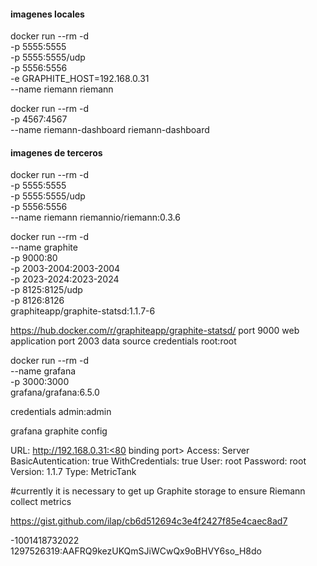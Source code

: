 #### imagenes locales

docker run --rm -d \
 -p 5555:5555 \
 -p 5555:5555/udp \
 -p 5556:5556 \
 -e GRAPHITE_HOST=192.168.0.31 \
 --name riemann riemann

docker run --rm -d \
 -p 4567:4567 \
 --name riemann-dashboard riemann-dashboard

#### imagenes de terceros

docker run --rm -d \
 -p 5555:5555 \
 -p 5555:5555/udp \
 -p 5556:5556 \
 --name riemann riemannio/riemann:0.3.6

docker run --rm -d \
 --name graphite \
 -p 9000:80 \
 -p 2003-2004:2003-2004 \
 -p 2023-2024:2023-2024 \
 -p 8125:8125/udp \
 -p 8126:8126 \
 graphiteapp/graphite-statsd:1.1.7-6

https://hub.docker.com/r/graphiteapp/graphite-statsd/
port 9000 web application
port 2003 data source
credentials root:root

docker run --rm -d \
 --name grafana \
 -p 3000:3000 \
 grafana/grafana:6.5.0

credentials admin:admin

grafana graphite config

URL: http://192.168.0.31:<80 binding port>
Access: Server
BasicAutentication: true
WithCredentials: true
User: root
Password: root
Version: 1.1.7
Type: MetricTank

#currently it is necessary to get up Graphite storage to ensure Riemann collect metrics

https://gist.github.com/ilap/cb6d512694c3e4f2427f85e4caec8ad7

-1001418732022
1297526319:AAFRQ9kezUKQmSJiWCwQx9oBHVY6so_H8do